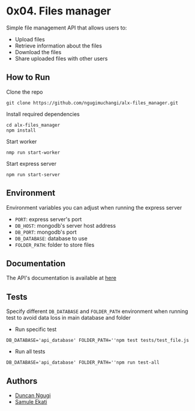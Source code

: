 # 0x04. Files manager
Simple file management API that allows users to:
- Upload files
- Retrieve information about the files
- Download the files
- Share uploaded files with other users

## How to Run
Clone the repo
```
git clone https://github.com/ngugimuchangi/alx-files_manager.git
```

Install required dependencies
```
cd alx-files_manager
npm install
```

Start worker
```
nmp run start-worker
```

Start express server
```
npm run start-server
```

## Environment
Environment variables you can adjust when running the express server
- `PORT`: express server's port
- `DB_HOST`: mongodb's server host address
- `DB_PORT`: mongodb's port
- `DB_DATABASE`: database to use
- `FOLDER_PATH`: folder to store files

## Documentation
The API's documentation is available at [here](./documentation)

## Tests
Specify different `DB_DATABASE` and `FOLDER_PATH` environment when running test to avoid data loss in main database and folder
- Run specific test
```
DB_DATABASE='api_database' FOLDER_PATH=''npm test tests/test_file.js
```
- Run all tests
```
DB_DATABASE='api_database' FOLDER_PATH=''npm run test-all
```
## Authors
- [Duncan Ngugi](https://github.com/ngugimuchangi)
- [Samule Ekati](https://github.com/Samuthe)
